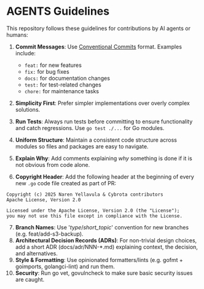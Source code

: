 # AGENTS Guidelines

This repository follows these guidelines for contributions by AI agents or humans:

1. **Commit Messages**: Use [Conventional Commits](https://www.conventionalcommits.org/) format. Examples include:
   - `feat:` for new features
   - `fix:` for bug fixes
   - `docs:` for documentation changes
   - `test:` for test-related changes
   - `chore:` for maintenance tasks

2. **Simplicity First**: Prefer simpler implementations over overly complex solutions.

3. **Run Tests**: Always run tests before committing to ensure functionality and catch regressions. Use `go test ./...` for Go modules.

4. **Uniform Structure**: Maintain a consistent code structure across modules so files and packages are easy to navigate.

5. **Explain Why**: Add comments explaining *why* something is done if it is not obvious from code alone.

6. **Copyright Header**: Add the following header at the beginning of every new `.go` code file created as part of PR:

```
Copyright (c) 2025 Naren Yellavula & Cybrota contributors
Apache License, Version 2.0

Licensed under the Apache License, Version 2.0 (the "License");
you may not use this file except in compliance with the License.
```
7. **Branch Names**: Use '_type_/_short_topic_' convention for new branches (e.g. feat/add-s3-backup).
8. **Architectural Decision Records (ADRs)**: For non-trivial design choices, add a short ADR (docs/adr/NNN-*.md) explaining context, the decision, and alternatives.
9. **Style & Formatting**: Use opinionated formatters/lints (e.g. gofmt + goimports, golangci-lint) and run them.
10. **Security**: Run go vet, govulncheck to make sure basic security issues are caught.
